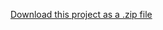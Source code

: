 <a class="zip_download_link" href="https://github.com/Sami-ul/Drag/releases/tag/v1.00.00">Download this project as a .zip file</a>
